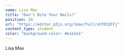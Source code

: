 ```yaml
---
name: Lisa Max
title: "Don't Bite Your Nails!"
position: 20
url: "https://editor.p5js.org/lmax/full/uhT032FFj"
content_type: student
color: "background-color: #e1e1e1"
---
```


Lisa Max
